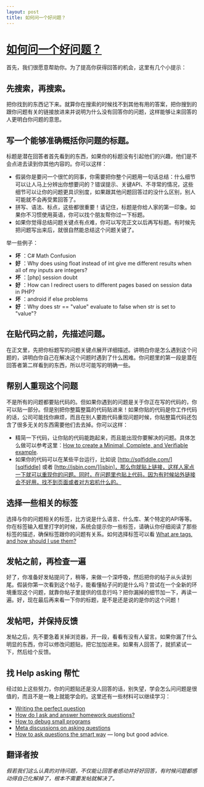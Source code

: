 ```yaml
---
layout: post
title: 如何问一个好问题？
---
```

# [如何问一个好问题？][1]

首先，我们很愿意帮助你。为了提高你获得回答的机会，这里有几个小提示：

## 先搜索，再搜索。

把你找到的东西记下来。就算你在搜索的时候找不到其他有用的答案，把你搜到的跟你问题有关的链接放进来并说明为什么没有回答你的问题，这样能够让来回答的人更明白你问题的意思。

## 写一个能够准确概括你问题的**标题**。

标题是潜在回答者首先看到的东西，如果你的标题没有引起他们的兴趣，他们是不会点进去读到你其他内容的。你可以这样：

* 假装你是要问一个很忙的同事，你需要把你整个问题用一句话总结：什么细节可以让人马上分辨出你想要问的？错误提示、关键API、不寻常的情况，这些细节可以让你的问题更具识别度，如果跟其他问题回答过的没什么区别，别人可能就不会再受累回答了。
* 拼写、语法、标点，这些都很重要！请记住，标题是你给人家的第一印象。如果你不习惯使用英语，你可以找个朋友帮你过一下标题。
* 如果你觉得总结问题关键点有点难，你可以写完正文以后再写标题。有时候先把问题写出来后，就很自然能总结这个问题关键了。

举一些例子：
* **坏** ：C# Math Confusion
* **好** ：Why does using float instead of int give me different results when all of my inputs are integers?
* **坏** ：[php] session doubt
* **好** ：How can I redirect users to different pages based on session data in PHP?
* **坏** ：android if else problems
* **好** ：Why does str == "value" evaluate to false when str is set to "value"?

## 在贴代码之前，先描述问题。

在正文里，先把你标题写的问题关键点展开详细描述。讲明白你是怎么遇到这个问题的，讲明白你自己在解决这个问题时遇到了什么困难。你问题里的第一段是潜在回答者第二样看到的东西，所以尽可能写的明确一些。

## 帮别人重现这个问题

不是所有的问题都要贴代码的。但如果你遇到的问题是关于你正在写的代码的，你可以贴一部分。但是别把你整篇整篇的代码贴进来！如果你贴的代码是你工作代码的话，公司可能找你麻烦，而且在别人要跑代码重现问题时候，你贴整篇代码还包含了很多无关的东西需要他们去去掉。你可以这样：

* 精简一下代码，让你贴的代码能跑起来，而且能出现你要解决的问题。具体怎么做可以参考这里：[How to create a Minimal, Complete, and Verifiable example][2].
* 如果你的代码可以在某些平台运行，比如说 [http://sqlfiddle.com/][sqlfiddle] 或者 [http://jsbin.com/][jsbin]，那么你就贴上链接，这样人家点一下就可以重现你的问题。同时，在问题里也贴上代码，因为有时候站外链接会不好用，找不到页面或者对方宕机什么的。

## 选择一些相关的标签

选择与你的问题相关的标签，比方说是什么语言、什么库、某个特定的API等等。你在标签输入框里打字的时候，系统会提示你一些标签，请确认你仔细阅读了那些标签的描述，确保标签跟你的问题有关系。如何选择标签可以看 [What are tags, and how should I use them?][3]

## 发帖之前，再检查一遍

好了，你准备好发帖提问了，稍等，来做一个深呼吸，然后把你的帖子从头读到尾。假装你第一次看到这个帖子，能看懂帖子问的是什么吗？尝试在一个全新的环境重现这个问题，就靠你帖子里提供的信息行吗？把你漏掉的细节加一下，再读一遍。好，现在最后再来看一下你的标题，是不是还是说的是你的这个问题！

## 发帖吧，并保持反馈

发帖之后，先不要急着关掉浏览器，开一段，看看有没有人留言。如果你漏了什么明显的东西，你可以修改问题贴，把它加加进来。如果有人回答了，就抓紧试一下，然后给个反馈。

## 找 Help asking 帮忙

经过如上这些努力，你的问题贴还是没人回答的话，别失望，学会怎么问问题是很值的，而且不是一晚上就能学会的。这里还有一些材料可以继续学习：
* [Writing the perfect question][4]
* [How do I ask and answer homework questions?][5]
* [How to debug small programs][6]
* [Meta discussions on asking questions][7]
* [How to ask questions the smart way][8] — long but good advice.


## 翻译者按
*假若我们这么认真的对待问题，不仅能让回答者感动并好好回答，有时候问题都感动得自己化解掉了，根本不需要发帖就解决了。*



[1]: http://stackoverflow.com/help/how-to-ask
[2]: http://stackoverflow.com/help/mcve
[3]: http://stackoverflow.com/help/tagging
[4]: http://codeblog.jonskeet.uk/2010/08/29/writing-the-perfect-question/
[5]: http://meta.stackexchange.com/questions/10811/how-do-i-ask-and-answer-homework-questions
[6]: http://ericlippert.com/2014/03/05/how-to-debug-small-programs/
[7]: http://meta.stackexchange.com/questions/tagged/asking-questions
[8]: http://www.catb.org/~esr/faqs/smart-questions.html
[sqlfiddle]: http://sqlfiddle.com/
[jsbin]: http://jsbin.com/

